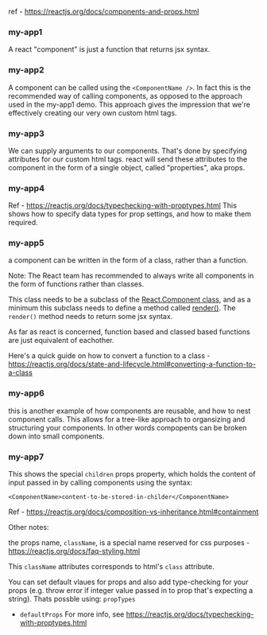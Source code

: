 ref - https://reactjs.org/docs/components-and-props.html

### my-app1 
A react "component" is just a function that returns jsx syntax. 

### my-app2
A component can be called using the `<ComponentName />`. In fact this is the recommended way of calling components, 
as opposed to the approach used in the my-app1 demo. This approach gives the impression that we're effectively creating our very own custom html tags. 

### my-app3 
We can supply arguments to our components. That's done by specifying attributes for our custom html tags. 
react will send these attributes to the component in the form of a single object, called "properties", aka props. 

### my-app4
Ref - https://reactjs.org/docs/typechecking-with-proptypes.html
This shows how to specify data types for prop settings, and how to make them required. 

### my-app5
a component can be written in the form of a class, rather than a function.

Note: The React team has recommended to always write all components in the form of functions rather than classes. 

This class needs to be a subclass of the [React.Component class](https://reactjs.org/docs/react-component.html), and as a minimum this subclass needs to define
a method called [render()]( https://reactjs.org/docs/react-component.html#overview). The `render()` method needs to return some jsx syntax. 

As far as react is concerned, function based and classed based functions are just equivalent of eachother. 

Here's a quick guide on how to convert a function to a class - https://reactjs.org/docs/state-and-lifecycle.html#converting-a-function-to-a-class

### my-app6
this is another example of how components are reusable, and how to nest component calls. This allows for a tree-like approach 
to organsizing and structuring your components. In other words compopents can be broken down into small components. 


### my-app7
This shows the special `children` props property, which holds the content of input passed in by calling components using the syntax:

```
<ComponentName>content-to-be-stored-in-childer</ComponentName>
```
Ref - https://reactjs.org/docs/composition-vs-inheritance.html#containment




Other notes:

the props name, `className`, is a special name reserved for css purposes - https://reactjs.org/docs/faq-styling.html

This `className` attributes corresponds to html's `class` attribute. 

You can set default vlaues for props and also add type-checking for your props (e.g. throw error if integer value passed in to prop that's expecting a string). Thats possble using:
`propTypes`
- `defaultProps`
For more info, see https://reactjs.org/docs/typechecking-with-proptypes.html


